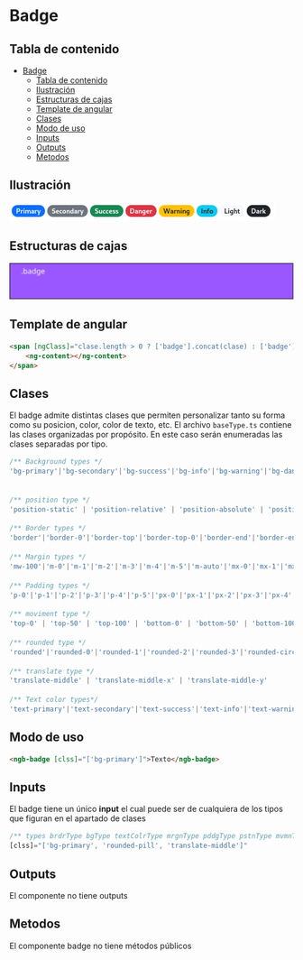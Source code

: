 # Badge

## Tabla de contenido
- [Badge](#badge)
  - [Tabla de contenido](#tabla-de-contenido)
  - [Ilustración](#ilustración)
  - [Estructuras de cajas](#estructuras-de-cajas)
  - [Template de angular](#template-de-angular)
  - [Clases](#clases)
  - [Modo de uso](#modo-de-uso)
  - [Inputs](#inputs)
  - [Outputs](#outputs)
  - [Metodos](#metodos)


## Ilustración
![badge](Images/badge.png)

## Estructuras de cajas
![badge_cajas](Images/cajas_badge.svg)

## Template de angular
```html
<span [ngClass]="clase.length > 0 ? ['badge'].concat(clase) : ['badge']">
    <ng-content></ng-content>
</span>
```
## Clases
El badge admite distintas clases que permiten personalizar tanto su forma como su posicion, color, color de texto, etc. El archivo `baseType.ts` contiene las clases organizadas por propósito. En este caso serán enumeradas las clases separadas por tipo.
```jsx
/** Background types */                
'bg-primary'|'bg-secondary'|'bg-success'|'bg-info'|'bg-warning'|'bg-danger'|'bg-light'|'bg-dark'|'bg-black'|'bg-white'|'bg-body'|'bg-transparent '|'bg-opacity-10'|'bg-opacity-25'|'bg-opacity-50'|'bg-opacity-75'|'bg-opacity-100 '|'bg-gradient'


/** position type */
'position-static' | 'position-relative' | 'position-absolute' | 'position-fixed' | 'position-sticky'

/** Border types */
'border'|'border-0'|'border-top'|'border-top-0'|'border-end'|'border-end-0'|'border-bottom'|'border-bottom-0'|'border-start'|'border-start-0'|'border-primary'|'border-secondary'|'border-success'|'border-info'|'border-warning'|'border-danger'|'border-light'|'border-dark'|'border-white'|'border-1'|'border-2'|'border-3'|'border-4'|'border-5'

/** Margin types */
'mw-100'|'m-0'|'m-1'|'m-2'|'m-3'|'m-4'|'m-5'|'m-auto'|'mx-0'|'mx-1'|'mx-2'|'mx-3'|'mx-4'|'mx-5'|'mx-auto'|'my-0'|'my-1'|'my-2'|'my-3'|'my-4'|'my-5'|'my-auto'|'mt-0'|'mt-1'|'mt-2'|'mt-3'|'mt-4'|'mt-5'|'mt-auto'|'me-0'|'me-1'|'me-2'|'me-3'|'me-4'|'me-5'|'me-auto'|'mb-0'|'mb-1'|'mb-2'|'mb-3'|'mb-4'|'mb-5'|'mb-auto'|'ms-0'|'ms-1'|'ms-2'|'ms-3'|'ms-4'|'ms-5'|'ms-auto'

/** Padding types */
'p-0'|'p-1'|'p-2'|'p-3'|'p-4'|'p-5'|'px-0'|'px-1'|'px-2'|'px-3'|'px-4'|'px-5'|'py-0'|'py-1'|'py-2'|'py-3'|'py-4'|'py-5'|'pt-0'|'pt-1'|'pt-2'|'pt-3'|'pt-4'|'pt-5'|'pe-0'|'pe-1'|'pe-2'|'pe-3'|'pe-4'|'pe-5'|'pb-0'|'pb-1'|'pb-2'|'pb-3'|'pb-4'|'pb-5'|'ps-0'|'ps-1'|'ps-2'|'ps-3'|'ps-4'|'ps-5'

/** moviment type */
'top-0' | 'top-50' | 'top-100' | 'bottom-0' | 'bottom-50' | 'bottom-100' | 'start-0' | 'start-50' | 'start-100' | 'end-0' | 'end-50' | 'end-100'

/** rounded type */
'rounded'|'rounded-0'|'rounded-1'|'rounded-2'|'rounded-3'|'rounded-circle'|'rounded-pill'|'rounded-top'|'rounded-end'|'rounded-bottom'|'rounded-start'

/** translate type */
'translate-middle' | 'translate-middle-x' | 'translate-middle-y'

/** Text color types*/
'text-primary'|'text-secondary'|'text-success'|'text-info'|'text-warning'|'text-danger'|'text-light'|'text-dark'|'text-black'|'text-white'
```

## Modo de uso
```html
<ngb-badge [clss]="['bg-primary']">Texto</ngb-badge>
```
## Inputs
El badge tiene un único **input** el cual puede ser de cualquiera de los tipos que figuran en el apartado de clases
```jsx
/** types brdrType bgType textColrType mrgnType pddgType pstnType mvmnType rnddType trltType*/
[clss]="['bg-primary', 'rounded-pill', 'translate-middle']"
```

## Outputs
El componente no tiene outputs

## Metodos
El componente badge no tiene métodos públicos




